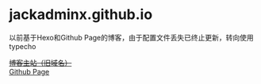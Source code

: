 # jackadminx.github.io
以前基于Hexo和Github Page的博客，由于配置文件丢失已终止更新，转向使用typecho


[~~博客主站（旧域名）~~](https://blog.whois42.me)<br>
[Github Page](https://jackadminx.github.io)
